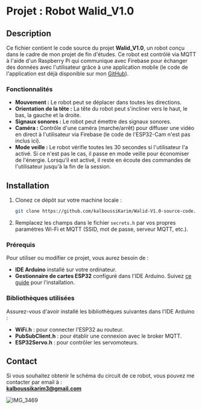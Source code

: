 ﻿# Projet : Robot Walid_V1.0

## Description

Ce fichier contient le code source du projet **Walid_V1.0**, un robot conçu dans le cadre de mon projet de fin d'études. Ce robot est contrôlé via MQTT à l'aide d'un Raspberry Pi qui communique avec Firebase pour échanger des données avec l'utilisateur grâce à une application mobile (le code de l'application est déjà disponible sur mon [GitHub](https://github.com/kalboussiKarim/Agriculture-assistant-final/tree/master)).

### Fonctionnalités

- **Mouvement :** Le robot peut se déplacer dans toutes les directions.
- **Orientation de la tête :** La tête du robot peut s'incliner vers le haut, le bas, la gauche et la droite.
- **Signaux sonores :** Le robot peut émettre des signaux sonores.
- **Caméra :** Contrôle d'une caméra (marche/arrêt) pour diffuser une vidéo en direct à l'utilisateur via Firebase (le code de l'ESP32-Cam n'est pas inclus ici).
- **Mode veille :** Le robot vérifie toutes les 30 secondes si l'utilisateur l'a activé. Si ce n'est pas le cas, il passe en mode veille pour économiser de l'énergie. Lorsqu'il est activé, il reste en écoute des commandes de l'utilisateur jusqu'à la fin de la session.

## Installation

1. Clonez ce dépôt sur votre machine locale :
   ```bash
   git clone https://github.com/kalboussiKarim/Walid-V1.0-source-code.git  
   ```
2. Remplacez les champs dans le fichier `secrets.h` par vos propres paramètres Wi-Fi et MQTT (SSID, mot de passe, serveur MQTT, etc.).

### Prérequis

Pour utiliser ou modifier ce projet, vous aurez besoin de :

- **IDE Arduino** installé sur votre ordinateur.
- **Gestionnaire de cartes ESP32** configuré dans l'IDE Arduino. Suivez [ce guide](https://randomnerdtutorials.com/installing-esp32-arduino-ide-2-0/) pour l'installation.

### Bibliothèques utilisées

Assurez-vous d'avoir installé les bibliothèques suivantes dans l'IDE Arduino :

- **WiFi.h** : pour connecter l'ESP32 au routeur.
- **PubSubClient.h** : pour établir une connexion avec le broker MQTT.
- **ESP32Servo.h** : pour contrôler les servomoteurs.

## Contact

Si vous souhaitez obtenir le schéma du circuit de ce robot, vous pouvez me contacter par email à :  
**kalboussikarim3@gmail.com**

![IMG_3469](https://github.com/user-attachments/assets/e37c13f5-0557-4b8c-a469-caba5523b1c5)
